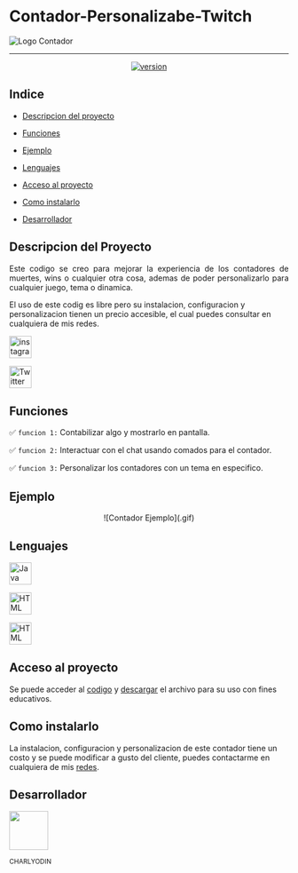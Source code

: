 # Contador-Personalizabe-Twitch

![Logo Contador](https://cdn.discordapp.com/attachments/989554678050222160/1072732945598648371/icons8-contador.gif)

<hr>

<p align="center"><a href="https://bit.ly/charlyodin"><img src="https://img.shields.io/badge/version-3.4-5aff59" alt="version"/></a></p>

## Indice

- [Descripcion del proyecto](#descripcion-del-proyecto)

- [Funciones](#funciones)

- [Ejemplo](#ejemplo)

- [Lenguajes](#lenguajes)

- [Acceso al proyecto](#acceso-al-proyecto)

- [Como instalarlo](#como-instalarlo)

- [Desarrollador](#desarrollador)

## Descripcion del Proyecto

<p align="justify">
  Este codigo se creo para mejorar la experiencia de los contadores de muertes, wins o cualquier otra cosa, ademas de poder personalizarlo para cualquier juego, tema o dinamica.
  
  El uso de este codig es libre pero su instalacion, configuracion y personalizacion tienen un precio accesible, el cual puedes consultar en cualquiera de mis redes.
</p>

<p align="left"><a href="https://www.instagram.com/charly0din" target="_blank"> <img src="https://cdn.discordapp.com/attachments/989554678050222160/1072713010306633728/instagram-new.png" alt="instagramCharlyodin" width="40" height="40"/></a></p>

<p align="left"><a href="https://twitter.com/charlyodin" target="_blank"> <img src="https://cdn.discordapp.com/attachments/989554678050222160/1072713298623090819/twitter.png" alt="TwitterCharlyodin" width="40" height="40"/></a></p>

## Funciones

✅ `funcion 1:` Contabilizar algo y mostrarlo en pantalla.

✅ `funcion 2:` Interactuar con el chat usando comados para el contador.

✅ `funcion 3:` Personalizar los contadores con un tema en especifico.

## Ejemplo

<div align="center">
  ![Contador Ejemplo](.gif)
</div>

###

## Lenguajes

<a href="https://www.javascript.com" target=_blank> <img src="https://img.icons8.com/color/480/null/javascript--v1.png" alt="Java Script" width="40px" height="40px"/></a>

<a href="https://html.com" target=_blank> <img src="https://img.icons8.com/color/480/null/html-5--v1.png" alt="HTML" width="40px" height="40px"/></a>

<a href="https://developer.mozilla.org/en-US/docs/learn/css/first_steps/what_is_css" target=_blank> <img src="https://img.icons8.com/color/480/null/css3.png" alt="HTML" width="40px" height="40px"/></a>

## Acceso al proyecto

Se puede acceder al [codigo](https://github.com/CHARLYODIN/Contador-Twitch) y [descargar](https://github.com/CHARLYODIN/Contador-Twitch/archive/refs/heads/main.zip) el archivo para su uso con fines educativos.

## Como instalarlo

La instalacion, configuracion y personalizacion de este contador tiene un costo y se puede modificar a gusto del cliente, puedes contactarme en cualquiera de mis [redes](https://linktr.ee/CHARLYODIN).

## Desarrollador

[<img src="https://cdn.discordapp.com/avatars/404807539398672397/8ad1b09ad49b1fb97c4d8455f636cead.png?size=1024" width="70px" height="70px">](https://github.com/charlyodin)
<p align="left"><sub>CHARLYODIN</sub></p>
